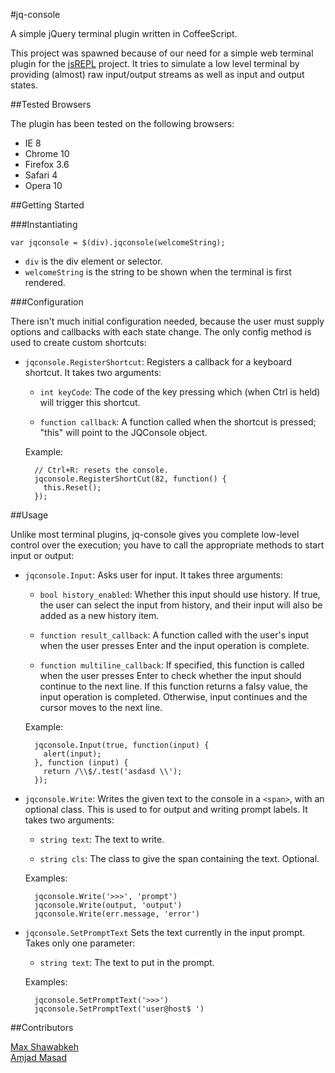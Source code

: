 #jq-console

A simple jQuery terminal plugin written in CoffeeScript.

This project was spawned because of our need for a simple web terminal plugin 
for the <a href="http://github.com/amasad/jsrepl">jsREPL</a> project. It
tries to simulate a low level terminal by providing (almost) raw input/output
streams as well as input and output states.

##Tested Browsers

The plugin has been tested on the following browsers:

* IE 8
* Chrome 10
* Firefox 3.6
* Safari 4
* Opera 10

##Getting Started

###Instantiating

    var jqconsole = $(div).jqconsole(welcomeString);

* `div` is the div element or selector.
* `welcomeString` is the string to be shown when the terminal is first rendered.

###Configuration

There isn't much initial configuration needed, because the user must supply
options and callbacks with each state change. The only config method is used to
create custom shortcuts:

* `jqconsole.RegisterShortcut`: Registers a callback for a keyboard shortcut.
  It takes two arguments:

    * `int keyCode`: The code of the key pressing which (when Ctrl is held) will
      trigger this shortcut.

    * `function callback`: A function called when the shortcut is pressed;
      "this" will point to the JQConsole object.

    Example:

        // Ctrl+R: resets the console.
        jqconsole.RegisterShortCut(82, function() {
          this.Reset();
        });

##Usage

Unlike most terminal plugins, jq-console gives you complete low-level control
over the execution; you have to call the appropriate methods to start input
or output:

* `jqconsole.Input`: Asks user for input. It takes three arguments:

    * `bool history_enabled`: Whether this input should use history. If true,
      the user can select the input from history, and their input will also be
      added as a new history item.

    * `function result_callback`: A function called with the user's input when
      the user presses Enter and the input operation is complete.

    * `function multiline_callback`: If specified, this function is called when
      the user presses Enter to check whether the input should continue to the
      next line. If this function returns a falsy value, the input operation
      is completed. Otherwise, input continues and the cursor moves to the next 
      line.

    Example:

        jqconsole.Input(true, function(input) {
          alert(input);
        }, function (input) {
          return /\\$/.test('asdasd \\');
        });

* `jqconsole.Write`: Writes the given text to the console in a `<span>`, with an 
  optional class. This is used to for output and writing prompt labels. It takes
  two arguments:

    * `string text`: The text to write.

    * `string cls`: The class to give the span containing the text. Optional.

    Examples:

        jqconsole.Write('>>>', 'prompt')
        jqconsole.Write(output, 'output')
        jqconsole.Write(err.message, 'error')

* `jqconsole.SetPromptText` Sets the text currently in the input prompt. Takes
  only one parameter:

    * `string text`: The text to put in the prompt.

    Examples:

        jqconsole.SetPromptText('>>>')
        jqconsole.SetPromptText('user@host$ ')

##Contributors

[Max Shawabkeh](http://max99x.com/)  
[Amjad Masad](http://twitter.com/amasad)
